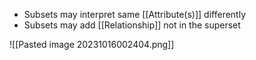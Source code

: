 - Subsets may interpret same [[Attribute(s)]] differently
- Subsets may add [[Relationship]] not in the superset

![[Pasted image 20231016002404.png]]
